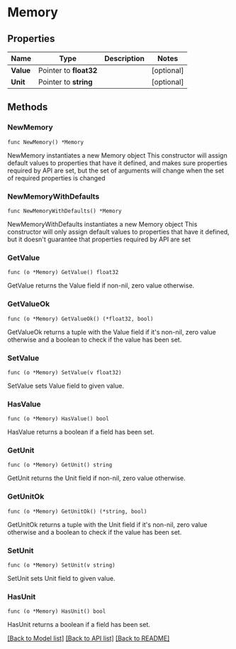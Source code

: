 # Memory

## Properties

Name | Type | Description | Notes
------------ | ------------- | ------------- | -------------
**Value** | Pointer to **float32** |  | [optional] 
**Unit** | Pointer to **string** |  | [optional] 

## Methods

### NewMemory

`func NewMemory() *Memory`

NewMemory instantiates a new Memory object
This constructor will assign default values to properties that have it defined,
and makes sure properties required by API are set, but the set of arguments
will change when the set of required properties is changed

### NewMemoryWithDefaults

`func NewMemoryWithDefaults() *Memory`

NewMemoryWithDefaults instantiates a new Memory object
This constructor will only assign default values to properties that have it defined,
but it doesn't guarantee that properties required by API are set

### GetValue

`func (o *Memory) GetValue() float32`

GetValue returns the Value field if non-nil, zero value otherwise.

### GetValueOk

`func (o *Memory) GetValueOk() (*float32, bool)`

GetValueOk returns a tuple with the Value field if it's non-nil, zero value otherwise
and a boolean to check if the value has been set.

### SetValue

`func (o *Memory) SetValue(v float32)`

SetValue sets Value field to given value.

### HasValue

`func (o *Memory) HasValue() bool`

HasValue returns a boolean if a field has been set.

### GetUnit

`func (o *Memory) GetUnit() string`

GetUnit returns the Unit field if non-nil, zero value otherwise.

### GetUnitOk

`func (o *Memory) GetUnitOk() (*string, bool)`

GetUnitOk returns a tuple with the Unit field if it's non-nil, zero value otherwise
and a boolean to check if the value has been set.

### SetUnit

`func (o *Memory) SetUnit(v string)`

SetUnit sets Unit field to given value.

### HasUnit

`func (o *Memory) HasUnit() bool`

HasUnit returns a boolean if a field has been set.


[[Back to Model list]](../README.md#documentation-for-models) [[Back to API list]](../README.md#documentation-for-api-endpoints) [[Back to README]](../README.md)



